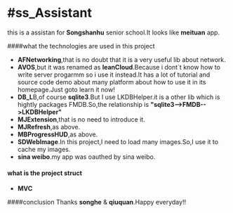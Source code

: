#ss_Assistant
============

this is a assistan for **Songshanhu** senior school.It looks like **meituan** app.


####what the technologies are used in this project

* **AFNetworking**,that is no doubt that it is a very useful lib about network.
* **AVOS**,but it was renamed as  **leanCloud**.Because i dont`t know how to write server progarmm so i use it instead.It has a lot of tutorial and source code demo about many platform about how to use it in its homepage.Just goto learn it now!
* **DB_L**B,of course **sqlite3**.But I use LKDBHelper.it is a other lib which is hightly packages FMDB.So,the relationship is **"sqlite3-->FMDB-->LKDBHelper"**
* **MJExtension**,that is no need to introduce it.
* **MJRefresh**,as above.
* **MBProgressHUD**,as above.
* **SDWebImage**.In this project,I need to load many images.So,I use it to cache my images.
* **sina weibo**.my app was oauthed by sina weibo.

#### what is the project struct
 * **MVC**
 
####conclusion
 Thanks **songhe** & **qiuquan**.Happy everyday!!

